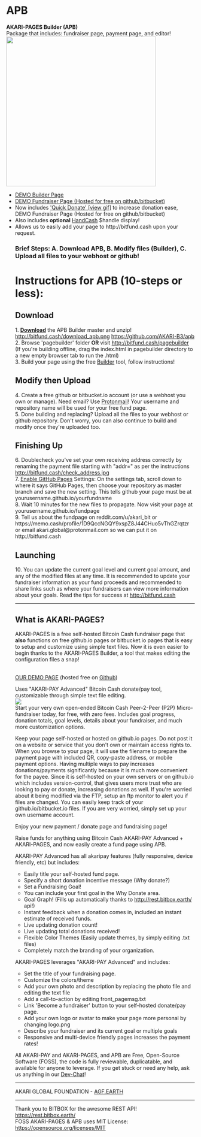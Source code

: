# APB
<b>AKARI-PAGES Builder (APB)</b><br>Package that includes: fundraiser page, payment page, and editor!<br>
<a target="nw" href="http://bitfund.cash/pagebuilder/"><img width="400px" height="400px" src="http://bitfund.cash/pagebuilder/akaripagesbuilderlogo.jpg"></a>

<ul>
<li><A target="nw" href="http://bitfund.cash/pagebuilder/">DEMO Builder Page</a></li>
<li><A target="nw" href="https://akari-b3.github.io/fundraiser/">DEMO Fundraiser Page (Hosted for free on github/bitbucket)</a></li>
  <li>Now includes <a target="nw" href="http://bitfund.cash/quickdonate.gif">'Quick Donate' [view gif]</a> to increase donation ease, DEMO Fundraiser Page (Hosted for free on github/bitbucket)</img></li>
<li>Also includes <b>optional</b> <a href="http://handcash.io">HandCash</a> $handle display!</li>
<li>Allows us to easily add your page to http://bitfund.cash upon your request.</li>


<h3>Brief Steps: A. Download APB, B. Modify files (Builder), C. Upload all files to your webhost or github!</h3>

<h1>Instructions for APB (10-steps or less):</h1>
<h2>Download</h2>
1. <b><a href="https://github.com/AKARI-B3/apb/archive/master.zip">Download</a></b> the APB Builder master and unzip! <a href="http://bitfund.cash/download_apb.png">http://bitfund.cash/download_apb.png</a> <a href="https://github.com/AKARI-B3/apb">https://github.com/AKARI-B3/apb</a><br>
2. Browse 'pagebuilder' folder <b>OR</b> visit <a href="http://bitfund.cash/pagebuilder">http://bitfund.cash/pagebuilder</a>
(If you're building offline, drag the index.html in pagebuilder directory to a new empty browser tab to run the .html)<br>
3. Build your page using the free <a href="http://bitfund.cash/pagebuilder">Builder</a> tool, follow instructions!

<h2>Modify then Upload</h2>
4. Create a free github or bitbucket.io account (or use a webhost you own or manage). Need email? Use <a href="http://Protonmail.com">Protonmail</a>! Your username and repository name will be used for your free fund page.<br>
5. Done building and replacing? Upload all the files to your webhost or github repository. Don't worry, you can also continue to build and modify once they're uploaded too.

<h2>Finishing Up</h2>
6. Doublecheck you've set your own receiving address correctly by renaming the payment file starting with "addr=" as per the instructions <A href="http://bitfund.cash/check_address.jpg">http://bitfund.cash/check_address.jpg</a><br>
7. <a href="http://bitfund.cash/github_settings.jpg">Enable GitHub Pages</a> Settings: On the settings tab, scroll down to where it says GitHub Pages, then choose your repository as master branch and save the new setting. This tells github your page must be at yourusername.github.io/yourfundname <br>
8. Wait 10 minutes for the new files to propagate. Now visit your page at yourusername.github.io/fundpage <br>
9. Tell us about the fundpage on reddit.com/u/akari_bit or https://memo.cash/profile/1D9QccNGQY9xspZ8J44CHuo5vThGZrqtzr or email akari.global@protonmail.com so we can put it on http://bitfund.cash<br>

<h2>Launching</h2>
10. You can update the current goal level and current goal amount, and any of the modified files at any time. It is recommended to update your fundraiser information as your fund proceeds and recommended to share links such as where your fundraisers can view more information about your goals. Read the tips for success at <a href="http://bitfund.cash ">http://bitfund.cash</a>

<hr>

<h2>What is AKARI-PAGES?</h2>
AKARI-PAGES is a free self-hosted Bitcoin Cash fundraiser page that <b>also</b> functions on free github.io pages or bitbucket.io pages that is easy to setup and customize using simple text files. Now it is even easier to begin thanks to the AKARI-PAGES Builder, a tool that makes editing the configuration files a snap!<br><br>

<a href="http://akari-b3.github.io/fundraiser">OUR DEMO PAGE</a> (hosted free on <a href="https://github.com/AKARI-B3/fundraiser">Github</a>)<br>

Uses "AKARI-PAY Advanced" Bitcoin Cash donate/pay tool, customizable through simple text file editing.    
<a href="https://github.com/AKARI-B3/akaripages"><img src="http://agf.earth/akari_pages_example.jpg"></a>    
Start your very own open-ended Bitcoin Cash Peer-2-Peer (P2P) Micro-fundraiser today, for free, with zero fees.
Includes goal progress, donation totals, goal levels, details about your fundraiser, and much more customization options.

Keep your page self-hosted or hosted on github.io pages. Do not post it on a website or service that you don't own or maintain access rights to. When you browse to your page, it will use the filename to prepare the payment page with included QR, copy-paste address, or mobile payment options. Having multiple ways to pay increases donations/payments significantly because it is much more convenient for the payee. Since it is self-hosted on your own servers or on github.io which includes version-control, that gives users more trust who are looking to pay or donate, increasing donations as well. 
If you're worried about it being modified via the FTP, setup an ftp monitor to alert you if files are changed.  You can easily keep track of your github.io/bitbucket.io files. If you are very worried, simply set up your own username account.

Enjoy your new payment / donate page and fundraising page!

Raise funds for anything using Bitcoin Cash AKARI-PAY Advanced + AKARI-PAGES, and now easily create a fund page using APB.

AKARI-PAY Advanced has all akaripay features (fully responsive, device friendly, etc) but includes:

* Easily title your self-hosted fund page.
* Specify a short donation incentive message (Why donate?)
* Set a Fundraising Goal!
* You can include your first goal in the Why Donate area.
* Goal Graph! (Fills up automatically thanks to http://rest.bitbox.earth/ api!)
* Instant feedback when a donation comes in, included an instant estimate of received funds.
* Live updating donation count!
* Live updating total donations received!
* Flexible Color Themes (Easily update themes, by simply editing .txt files)
* Completely match the branding of your organization.

AKARI-PAGES leverages "AKARI-PAY Advanced" and includes:

* Set the title of your fundraising page.
* Customize the colors/theme
* Add your own photo and description by replacing the photo file and editing the text file
* Add a call-to-action by editing front_pagemsg.txt
* Link 'Become a fundraiser' button to your self-hosted donate/pay page.
* Add your own logo or avatar to make your page more personal by changing logo.png
* Describe your fundraiser and its current goal or multiple goals
* Responsive and multi-device friendly pages increases the payment rates!

All AKARI-PAY and AKARI-PAGES, and APB are Free, Open-Source Software (FOSS), the code is fully reviewable, duplicatable, and available for anyone to leverage. If you get stuck or need any help, ask us anything in our <a href="http://webchat.freenode.net/?randomnick=1&channels=%23akari&prompt=1">Dev-Chat</a>!

-----

AKARI GLOBAL FOUNDATION - <a href="http://agf.earth">AGF.EARTH</a>

-----
Thank you to BITBOX for the awesome REST API! https://rest.bitbox.earth/          
FOSS AKARI-PAGES & APB uses MIT License: https://opensource.org/licenses/MIT            
